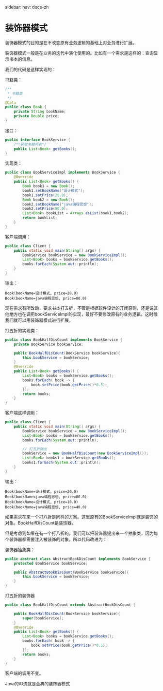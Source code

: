 sidebar:
	nav: docs-zh
# 装饰器模式

装饰器模式的目的是在不改变原有业务逻辑的基础上对业务进行扩展。

装饰器模式一般是在业务的迭代中演化使用的。比如有一个需求是这样的：查询显示书本的信息。

我们的代码是这样实现的：

书籍类：

```java
/**
 * 书籍类
 */
@Data
public class Book {
    private String bookName;
    private Double price;
}
```

接口：

```java
public interface BookService {
    /**获取书籍列表*/
    public List<Book> getBooks();
}
```

实现类：

```java
public class BookServiceImpl implements BookService {
    @Override
    public List<Book> getBooks() {
        Book book1 = new Book();
        book1.setBookName("设计模式");
        book1.setPrice(20.0);
        Book book2 = new Book();
        book2.setBookName("java编程思想");
        book2.setPrice(80.0);
        List<Book> bookList = Arrays.asList(book1,book2);
        return bookList;
    }
}
```

客户端调用：

```java
public class Client {
    public static void main(String[] args) {
        BookService bookService = new BookServiceImpl();
        List<Book> books = bookService.getBooks();
        books.forEach(System.out::println);
    }
}
```

输出：

```less
Book(bookName=设计模式, price=20.0)
Book(bookName=java编程思想, price=80.0)
```

现在需求有所改动，要求书本打五折，不管是根据软件设计的开闭原则，还是说其他地方也在调用bookServiceImpl的实现，最好不要修改原有的业务逻辑。这时候我们就可以用装饰器模式进行扩展。

打五折的实现类：

```java
public class BookHalfDisCount implements BookService {
    private BookService bookService;

    public BookHalfDisCount(BookService bookService){
        this.bookService = bookService;
    }
    @Override
    public List<Book> getBooks() {
        List<Book> books = bookService.getBooks();
        books.forEach( book -> {
            book.setPrice(book.getPrice()*0.5);
        });
        return books;
    }
}
```

客户端这样调用：

```java
public class Client {
    public static void main(String[] args) {
        BookService bookService = new BookServiceImpl();
        List<Book> books = bookService.getBooks();
        books.forEach(System.out::println);

        // 打五折输出
        bookService = new BookHalfDisCount(new BookServiceImpl());
        List<Book> books1 = bookService.getBooks();
        books1.forEach(System.out::println);
    }
}
```

输出：

```less
Book(bookName=设计模式, price=20.0)
Book(bookName=java编程思想, price=80.0)
Book(bookName=设计模式, price=10.0)
Book(bookName=java编程思想, price=40.0)
```

如果需求在来一个打八折是同样的方案。这里原有的BookServiceImpl就是装饰的对象。BookHalfDisCount是装饰器。

但是考虑到如果在有一个打八折的，我们可以把装饰器提出来一个抽象类，因为每个装饰器都需要注入被装饰的对象。所以代码改进为：

装饰器抽象类：

```java
public abstract class AbstractBookDisCount implements BookService {
    protected BookService bookService;

    public AbstractBookDisCount(BookService bookService){
        this.bookService = bookService;
    }
}
```

打五折的装饰器

```java
public class BookHalfDisCount extends AbstractBookDisCount {

    public BookHalfDisCount(BookService bookService){
        super(bookService);
    }
    @Override
    public List<Book> getBooks() {
        List<Book> books = bookService.getBooks();
        books.forEach( book -> {
            book.setPrice(book.getPrice()*0.5);
        });
        return books;
    }
}
```

客户端的调用不变。

Java的IO流就是金典的装饰器模式